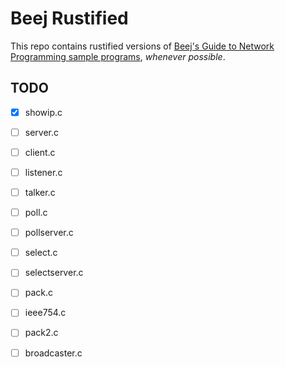 # Beej Rustified

This repo contains rustified versions of [Beej's Guide to Network Programming sample programs](https://beej.us/guide/bgnet/examples/),
_whenever possible_.

## TODO

- [X] showip.c
- [ ] server.c
- [ ] client.c
- [ ] listener.c
- [ ] talker.c
- [ ] poll.c
- [ ] pollserver.c
- [ ] select.c
- [ ] selectserver.c
- [ ] pack.c
- [ ] ieee754.c
- [ ] pack2.c
- [ ] broadcaster.c

